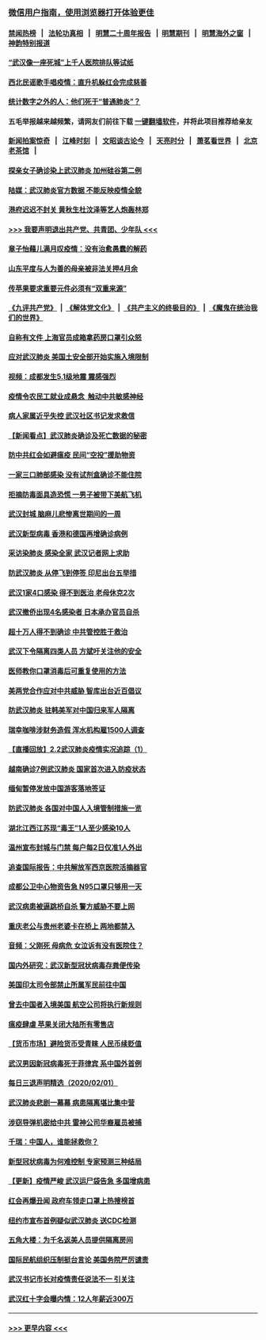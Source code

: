 ### [微信用户指南，使用浏览器打开体验更佳](https://github.com/gfw-breaker/banned-news1/blob/master/indexes/wechat-guide.md?t=0)
#### [禁闻热榜](热点新闻.md?t=0)  &nbsp;&nbsp;|&nbsp;&nbsp; [法轮功真相](https://github.com/gfw-breaker/truth/blob/master/README.md?t=0) &nbsp;&nbsp;|&nbsp;&nbsp; [明慧二十周年报告](https://github.com/gfw-breaker/mh-reports/blob/master/README.md?t=0) &nbsp;&nbsp;|&nbsp;&nbsp;[明慧期刊](https://github.com/gfw-breaker/mh-qikan) &nbsp;&nbsp;|&nbsp;&nbsp; [明慧海外之窗](https://github.com/gfw-breaker/mh-news/blob/master/README.md?t=0) &nbsp;&nbsp;|&nbsp;&nbsp; [神韵特别报道](https://github.com/gfw-breaker/mh-news/blob/master/shenyun.md?t=0)
#### [“武汉像一座死城”上千人医院排队等试纸](../pages/nsc413/n11839724.md?t=02030933) 
#### [西北民谣歌手唱疫情：直升机躲红会完成慈善](../pages/nsc413/n11839757.md?t=02030933) 
#### [统计数字之外的人：他们死于“普通肺炎”？](../pages/nsc413/n11839788.md?t=02030933) 
#### 五毛举报越来越频繁，请网友们前往下载 [一键翻墙软件](https://github.com/gfw-breaker/ssr-accounts)，并将此项目推荐给亲友
#### [新闻拍案惊奇](https://github.com/gfw-breaker/banned-news1/blob/master/pages/link4.md) &nbsp;&nbsp;|&nbsp;&nbsp; [江峰时刻](https://github.com/gfw-breaker/banned-news1/blob/master/pages/link4.md) &nbsp;&nbsp;|&nbsp;&nbsp; [文昭谈古论今](https://github.com/gfw-breaker/banned-news1/blob/master/pages/link4.md) &nbsp;&nbsp;|&nbsp;&nbsp; [天亮时分](https://github.com/gfw-breaker/banned-news1/blob/master/pages/link4.md) &nbsp;&nbsp;|&nbsp;&nbsp; [萧茗看世界](https://github.com/gfw-breaker/banned-news1/blob/master/pages/link4.md) &nbsp;&nbsp;|&nbsp;&nbsp; [北京老茶馆](https://github.com/gfw-breaker/banned-news1/blob/master/pages/link4.md) &nbsp;&nbsp;|&nbsp;&nbsp; 
#### [探亲女子确诊染上武汉肺炎 加州硅谷第二例](../pages/nsc413/n11839784.md?t=02030933) 
#### [陆媒：武汉肺炎官方数据 不能反映疫情全貌](../pages/nsc413/n11839828.md?t=02030933) 
#### [港府迟迟不封关 黄秋生杜汶泽等艺人炮轰林郑](../pages/nsc413/n11839562.md?t=02030933) 
#### [>>> 我要声明退出共产党、共青团、少年队 <<<](https://github.com/begood0513/goodnews/blob/master/quit/letter.md) 
#### [章子怡藉儿满月叹疫情：没有治愈愚蠢的解药](../pages/nsc413/n11839428.md?t=02030933) 
#### [山东平度与人为善的母亲被非法关押4月余](../pages/nsc413/n11834949.md?t=02030933) 
#### [传苹果要求重要元件必须有“双重来源”](../pages/nsc413/n11839717.md?t=02030933) 
#### [《九评共产党》](https://github.com/begood0513/9ping.md/blob/master/README.md) &nbsp;|&nbsp; [《解体党文化》](../../../../jtdwh.md/blob/master/README.md)  &nbsp;|&nbsp; [《共产主义的终极目的》](../../../../gczydzjmd.md/blob/master/README.md) &nbsp;|&nbsp; [《魔鬼在统治我们的世界》](../../../../mgztzwmdsj.md/blob/master/README.md) 
#### [自称有文件 上海官员成箱拿药房口罩引众怒](../pages/nsc413/n11839279.md?t=02030933) 
#### [应对武汉肺炎 美国土安全部开始实施入境限制](../pages/nsc413/n11839729.md?t=02030933) 
#### [视频：成都发生5.1级地震 震感强烈](../pages/nsc413/n11839732.md?t=02030933) 
#### [疫情令农民工就业成悬念  触动中共敏感神经](../pages/nsc413/n11839625.md?t=02030933) 
#### [病人家属近乎失控 武汉社区书记发求救信](../pages/nsc413/n11839621.md?t=02030933) 
#### [【新闻看点】武汉肺炎确诊及死亡数据的秘密](../pages/nsc413/n11839539.md?t=02030933) 
#### [防中共红会如避瘟疫 民间“空投”援助物资](../pages/nsc413/n11839313.md?t=02030933) 
#### [一家三口肺部感染 没有试剂盒确诊不能住院](../pages/nsc413/n11839581.md?t=02030933) 
#### [拒摘防毒面具造恐慌 一男子被带下美航飞机](../pages/nsc413/n11839455.md?t=02030933) 
#### [武汉封城 脑麻儿悲惨离世期间的一周](../pages/nsc413/n11839378.md?t=02030933) 
#### [武汉新型病毒 香港和德国再增确诊病例](../pages/nsc413/n11839381.md?t=02030933) 
#### [采访染肺炎 感染全家 武汉记者网上求助](../pages/nsc413/n11839411.md?t=02030933) 
#### [防武汉肺炎 从停飞到停签 印尼出台五举措](../pages/nsc413/n11839282.md?t=02030933) 
#### [武汉1家4口感染 得不到医治 老母休克2次](../pages/nsc413/n11839277.md?t=02030933) 
#### [武汉撤侨出现4名感染者 日本承办官员自杀](../pages/nsc413/n11839044.md?t=02030933) 
#### [超十万人得不到确诊 中共管控胜于救治](../pages/nsc413/n11838462.md?t=02030933) 
#### [武汉下令隔离四类人员 方斌吁关注他的安全](../pages/nsc413/n11838878.md?t=02030933) 
#### [医师教你口罩消毒后可重复使用的方法](../pages/nsc413/n11839225.md?t=02030933) 
#### [美两党合作应对中共威胁 智库出台近百倡议](../pages/nsc413/n11838437.md?t=02030933) 
#### [防武汉肺炎 驻韩美军对中国归来军人隔离](../pages/nsc413/n11838970.md?t=02030933) 
#### [瑞幸咖啡涉财务造假 浑水机构雇1500人调查](../pages/nsc413/n11838486.md?t=02030933) 
#### [【直播回放】2.2武汉肺炎疫情实况追踪（1）](../pages/nsc413/n11838871.md?t=02030933) 
#### [越南确诊7例武汉肺炎 国家首次进入防疫状态](../pages/nsc413/n11838860.md?t=02030933) 
#### [缅甸暂停发放中国游客落地签证](../pages/nsc413/n11838730.md?t=02030933) 
#### [防武汉肺炎 各国对中国人入境管制措施一览](../pages/nsc413/n11838726.md?t=02030933) 
#### [湖北江西江苏现“毒王”1人至少感染10人](../pages/nsc413/n11838670.md?t=02030933) 
#### [温州宣布封城与门禁 每户每2日仅准1人外出](../pages/nsc413/n11838748.md?t=02030933) 
#### [追查国际报告：中共解放军西京医院活摘器官](../pages/nsc413/n11838359.md?t=02030933) 
#### [成都公卫中心物资告急 N95口罩只够用一天](../pages/nsc413/n11834896.md?t=02030933) 
#### [武汉病患被逼跳桥自杀 警方威胁不要上网](../pages/nsc413/n11838521.md?t=02030933) 
#### [重庆老公与贵州老婆卡在桥上 两地都禁入](../pages/nsc413/n11838677.md?t=02030933) 
#### [音频：父刚死 母病危 女泣诉有没有医院住？](../pages/nsc413/n11838501.md?t=02030933) 
#### [国内外研究：武汉新型冠状病毒存粪便传染](../pages/nsc413/n11838353.md?t=02030933) 
#### [美国印太司令部禁止所属军民前往中国](../pages/nsc413/n11838418.md?t=02030933) 
#### [曾去中国者入境美国 航空公司将执行新规则](../pages/nsc413/n11838375.md?t=02030933) 
#### [瘟疫肆虐 苹果关闭大陆所有零售店](../pages/nsc413/n11838235.md?t=02030933) 
#### [【货币市场】避险货币受青睐 人民币续贬值](../pages/nsc413/n11838086.md?t=02030933) 
#### [武汉男因新冠病毒死于菲律宾 系中国外首例](../pages/nsc413/n11838247.md?t=02030933) 
#### [每日三退声明精选（2020/02/01）](../pages/nsc413/n11838281.md?t=02030933) 
#### [武汉肺炎悲剧一幕幕 病患隔离堪比集中营](../pages/nsc413/n11838047.md?t=02030933) 
#### [涉窃导弹机密给中共 雷神公司华裔雇员被捕](../pages/nsc413/n11838129.md?t=02030933) 
#### [千瑞：中国人，谁能拯救你？](../pages/nsc413/n11838069.md?t=02030933) 
#### [新型冠状病毒为何难控制 专家预测三种结局](../pages/nsc413/n11838002.md?t=02030933) 
#### [【更新】疫情严峻 武汉运尸袋告急 多国增病患](../pages/nsc413/n11801312.md?t=02030933) 
#### [红会再爆丑闻 政府车领走口罩上热搜榜首](../pages/nsc413/n11837825.md?t=02030933) 
#### [纽约市宣布首例疑似武汉肺炎 送CDC检测](../pages/nsc413/n11837852.md?t=02030933) 
#### [五角大楼：为千名返美人员提供隔离房间](../pages/nsc413/n11837831.md?t=02030933) 
#### [国际民航组织压制挺台言论 美国务院严厉谴责](../pages/nsc413/n11837791.md?t=02030933) 
#### [武汉书记市长对疫情责任说法不一 引关注](../pages/nsc413/n11837546.md?t=02030933) 
#### [武汉红十字会曝内情：12人年薪近300万](../pages/nsc413/n11837677.md?t=02030933) 

----
#### [ >>> 更早内容 <<< ](../indexes/nsc413-earlier.md)
